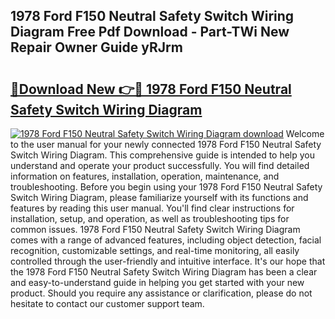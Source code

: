 ## 1978 Ford F150 Neutral Safety Switch Wiring Diagram Free Pdf Download - Part-TWi New Repair Owner Guide yRJrm

# <h2><a href="http://dfkahh.blite.top/?on=1978+Ford+F150+Neutral+Safety+Switch+Wiring+Diagram">🔗Download New 👉🔴 1978 Ford F150 Neutral Safety Switch Wiring Diagram</a></h2>

[![1978 Ford F150 Neutral Safety Switch Wiring Diagram download](https://i.imgur.com/lujVjoI.png)](http://dfkahh.blite.top/?on=1978+Ford+F150+Neutral+Safety+Switch+Wiring+Diagram)
Welcome to the user manual for your newly connected 1978 Ford F150 Neutral Safety Switch Wiring Diagram. This comprehensive guide is intended to help you understand and operate your product successfully. You will find detailed information on features, installation, operation, maintenance, and troubleshooting. Before you begin using your 1978 Ford F150 Neutral Safety Switch Wiring Diagram, please familiarize yourself with its functions and features by reading this user manual. You'll find clear instructions for installation, setup, and operation, as well as troubleshooting tips for common issues. 1978 Ford F150 Neutral Safety Switch Wiring Diagram comes with a range of advanced features, including object detection, facial recognition, customizable settings, and real-time monitoring, all easily controlled through the user-friendly and intuitive interface. It's our hope that the 1978 Ford F150 Neutral Safety Switch Wiring Diagram has been a clear and easy-to-understand guide in helping you get started with your new product. Should you require any assistance or clarification, please do not hesitate to contact our customer support team.
